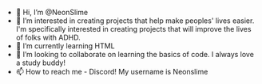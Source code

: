 - 👋 Hi, I’m @NeonSlime
- 👀 I’m interested in creating projects that help make peoples' lives easier. I'm specifically interested in creating projects that will improve the lives of folks with ADHD.
- 🌱 I’m currently learning HTML
- 💞️ I’m looking to collaborate on learning the basics of code. I always love a study buddy!
- 📫 How to reach me - Discord! My username is Neonslime 

<!---
NeonSlime/NeonSlime is a ✨ special ✨ repository because its `README.md` (this file) appears on your GitHub profile.
You can click the Preview link to take a look at your changes.
--->
